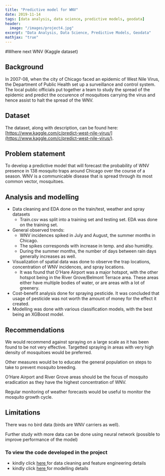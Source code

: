 ```yaml
---
title: "Predictive model for WNV"
date: 2019-11-14
tags: [data analysis, data science, predictive models, geodata]
header:
  image: "/images/project4.jpg"
excerpt: "Data Analysis, Data Science, Predictive Models, Geodata"
mathjax: "true"
---
```


#Where next WNV  (Kaggle dataset)

## Background
In 2007-08, when the city of Chicago faced an epidemic of West Nile Virus, the Department of Public Health set up a surveillance and control system. The local public officials put together a team to study the spread of the epidemic and predict the occurence of mosquitoes carrying the virus and hence assist to halt the spread of the WNV.


## Dataset
The dataset, along with description, can be found here: [https://www.kaggle.com/c/predict-west-nile-virus/](https://www.kaggle.com/c/predict-west-nile-virus/).


## Problem statement
To develop a predictive model that will forecast the probability of WNV presence in 138 mosquito traps around Chicago over the course of a season. WNV is a communicable disease that is spread through its most common vector, mosquitoes.

## Analysis and modelling
- Data cleaning and EDA done on the train/test, weather and spray datasets
    - Train.csv was split into a training set and testing set. EDA was done on the training set.
- General observed trends:
    - WNV incidences spiked in July and August, the summer months in Chicago.
    - The spikes corresponds with increase in temp. and also humidity.
    - During the summer months, the number of days between rain days generally increases as well.
- Visualization of spatial data was done to observe the trap locations, concentration of WNV incidences, and spray locations.
    - It was found that O'Hare Airport was a major hotspot, with the other hotspot being in the River Grove/Belmont Terrace area. These areas either have multiple bodies of water, or are areas with a lot of greenery.
- Cost-benefit analysis done for spraying pesticide. It was concluded that usage of pesticide was not worth the amount of money for the effect it created.
- Modelling was done with various classification models, with the best being an XGBoost model.

## Recommendations
We would recommend against spraying on a large scale as it has been found to be not very effective. Targetted spraying in areas with very high density of mosquitoes would be preferred.

Other measures would be to educate the general population on steps to take to prevent mosquito breeding.

O’Hare Airport and River Grove areas should be the focus of mosquito eradication as they have the highest concentration of WNV.

Regular monitoring of weather forecasts would be useful to monitor the mosquito growth cycle.

## Limitations
There was no bird data (birds are WNV carriers as well).

Further study with more data can be done using neural network (possible to improve performance of the model)

### To view the code developed in the project
- kindly click <a href="https://github.com/BhavNike/BhavNike.github.io/blob/master/code/Project4Part1.ipynb"> here </a> for data cleaning and feature engineering details
- kindly click <a href="https://github.com/BhavNike/BhavNike.github.io/blob/master/code/Project4Part2.ipynb"> here </a> for modelling details
